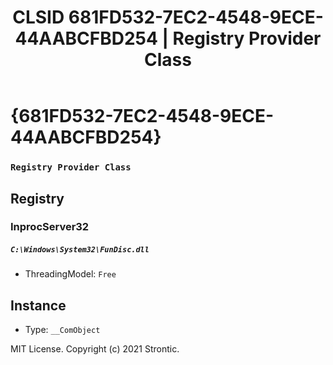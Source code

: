 ﻿---
title: "CLSID 681FD532-7EC2-4548-9ECE-44AABCFBD254 | Registry Provider Class"
excerpt: What is COM-Object CLSID 681FD532-7EC2-4548-9ECE-44AABCFBD254?
---

# {681FD532-7EC2-4548-9ECE-44AABCFBD254}

### `Registry Provider Class`

## Registry


### InprocServer32

##### `C:\Windows\System32\FunDisc.dll`
* ThreadingModel: `Free`

## Instance

* Type: `__ComObject`

MIT License. Copyright (c) 2021 Strontic.


